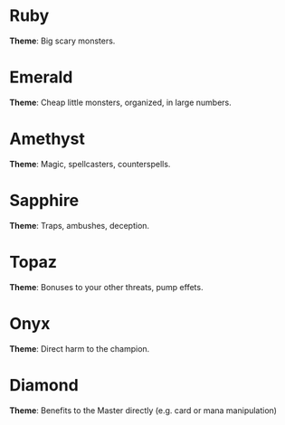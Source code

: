 # Ruby
**Theme**: Big scary monsters.

# Emerald
**Theme**: Cheap little monsters, organized, in large numbers.

# Amethyst
**Theme**: Magic, spellcasters, counterspells.

# Sapphire
**Theme**: Traps, ambushes, deception.

# Topaz
**Theme**: Bonuses to your other threats, pump effets.

# Onyx
**Theme**: Direct harm to the champion.

# Diamond
**Theme**: Benefits to the Master directly (e.g. card or mana manipulation)
